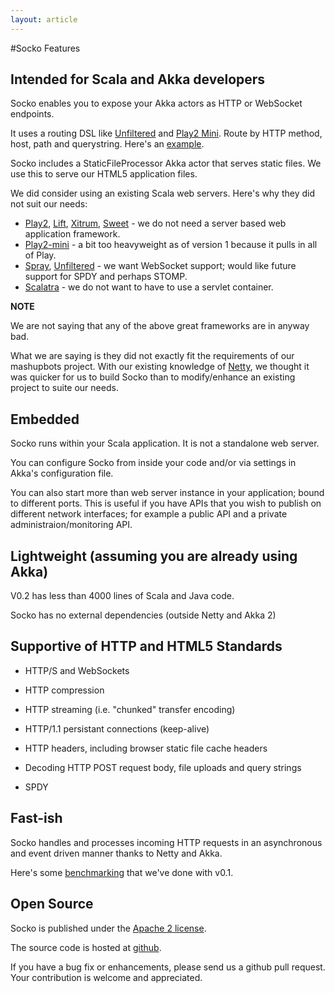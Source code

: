 ```yaml
---
layout: article
---
```

#Socko Features

## Intended for Scala and Akka developers
Socko enables you to expose your Akka actors as HTTP or WebSocket endpoints.

It uses a routing DSL like [Unfiltered](http://unfiltered.databinder.net/Unfiltered.html) and 
[Play2 Mini](https://github.com/typesafehub/play2-mini). Route by HTTP method, host, path and querystring.
Here's an [example](https://github.com/mashupbots/socko/blob/master/socko-examples/src/main/scala/org/mashupbots/socko/examples/routes/RouteApp.scala).

Socko includes a StaticFileProcessor Akka actor that serves static files.  We use this to serve
our HTML5 application files.

We did consider using an existing Scala web servers. Here's why they did not suit our needs:
 * [Play2](http://www.playframework.org/), [Lift](http://liftweb.net/), [Xitrum](https://github.com/ngocdaothanh/xitrum), [Sweet](http://code.google.com/p/sweetscala/) - we do not need a server based web application framework.
 * [Play2-mini](https://github.com/typesafehub/play2-mini) - a bit too heavyweight as of version 1 because it pulls in all of Play.
 * [Spray](https://github.com/spray/spray/wiki), [Unfiltered](http://unfiltered.databinder.net/Unfiltered.html) - we want WebSocket support; would like future support for SPDY and perhaps STOMP.
 * [Scalatra](http://www.scalatra.org/) - we do not want to have to use a servlet container.
 
**NOTE**

We are not saying that any of the above great frameworks are in anyway bad.

What we are saying is they did not exactly fit the requirements of our mashupbots project.  With our existing 
knowledge of [Netty](http://netty.io), we thought it was quicker for us to build Socko than to modify/enhance 
an existing project to suite our needs.


## Embedded
Socko runs within your Scala application. It is not a standalone web server.

You can configure Socko from inside your code and/or via settings in Akka's configuration file.

You can also start more than web server instance in your application; bound to different ports. This is useful
if you have APIs that you wish to publish on different network interfaces; for example a public API and a 
private administraion/monitoring API.


## Lightweight (assuming you are already using Akka)

V0.2 has less than 4000 lines of Scala and Java code.
    
Socko has no external dependencies (outside Netty and Akka 2)


## Supportive of HTTP and HTML5 Standards
 * HTTP/S and WebSockets
  
 * HTTP compression
 
 * HTTP streaming (i.e. "chunked" transfer encoding)

 * HTTP/1.1 persistant connections (keep-alive)

 * HTTP headers, including browser static file cache headers
 
 * Decoding HTTP POST request body, file uploads and query strings
 
 * SPDY


## Fast-ish
Socko handles and processes incoming HTTP requests in an asynchronous and event driven manner thanks to
Netty and Akka.

Here's some [benchmarking](/2012/04/22/benchmark.html) that we've done with v0.1.


## Open Source
Socko is published under the [Apache 2 license](http://www.apache.org/licenses/LICENSE-2.0).

The source code is hosted at [github](https://github.com/mashupbots/socko).

If you have a bug fix or enhancements, please send us a github pull request.  Your contribution is welcome and
appreciated.

